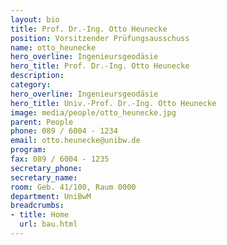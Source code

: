 ```yaml
---
layout: bio
title: Prof. Dr.-Ing. Otto Heunecke
position: Vorsitzender Prüfungsausschuss
name: otto_heunecke
hero_overline: Ingenieursgeodäsie
hero_title: Prof. Dr.-Ing. Otto Heunecke
description: 
category: 
hero_overline: Ingenieursgeodäsie
hero_title: Univ.-Prof. Dr.-Ing. Otto Heunecke
image: media/people/otto_heunecke.jpg
parent: People
phone: 089 / 6004 - 1234
email: otto.heunecke@unibw.de
program: 
fax: 089 / 6004 - 1235
secretary_phone: 
secretary_name:
room: Geb. 41/100, Raum 0000
department: UniBwM
breadcrumbs:
- title: Home
  url: bau.html
---
```



